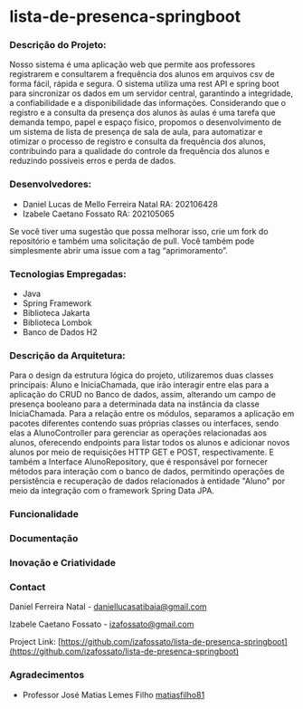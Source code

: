 # lista-de-presenca-springboot


### Descrição do Projeto:
  Nosso sistema é uma aplicação web que permite aos professores registrarem e consultarem a frequência dos alunos em arquivos csv de forma fácil, rápida e segura. O sistema utiliza uma rest API e spring boot para sincronizar os dados em um servidor central, garantindo a integridade, a confiabilidade e a disponibilidade das informações. 
  Considerando que o registro e a consulta da presença dos alunos às aulas é uma tarefa que demanda tempo, papel e espaço físico, propomos o desenvolvimento de um sistema de lista de presença de sala de aula, para automatizar e otimizar o processo de registro e consulta da frequência dos alunos, contribuindo para a qualidade do controle da frequência dos alunos e reduzindo possíveis erros e perda de dados.


### Desenvolvedores:
- Daniel Lucas de Mello Ferreira Natal RA: 202106428
- Izabele Caetano Fossato RA: 202105065

Se você tiver uma sugestão que possa melhorar isso, crie um fork do repositório e também uma solicitação de pull. Você também pode simplesmente abrir uma issue com a tag “aprimoramento”.

### Tecnologias Empregadas:
- Java
- Spring Framework
- Biblioteca Jakarta
- Biblioteca Lombok
- Banco de Dados H2

### Descrição da Arquitetura:
Para o design da estrutura lógica do projeto, utilizaremos duas classes principais: Aluno e IniciaChamada, que irão interagir entre elas para a aplicação do CRUD no Banco de dados, assim, alterando um campo de presença booleano para a determinada data na instância da classe IniciaChamada. Para a relação entre os módulos, separamos a aplicação em pacotes diferentes contendo suas próprias classes ou interfaces, sendo elas a AlunoController para gerenciar as operações relacionadas aos alunos, oferecendo endpoints para listar todos os alunos e adicionar novos alunos por meio de requisições HTTP GET e POST, respectivamente.  E também a Interface AlunoRepository, que é responsável por fornecer métodos para interação com o banco de dados, permitindo operações de persistência e recuperação de dados relacionados à entidade "Aluno" por meio da integração com o framework Spring Data JPA.

### Funcionalidade

### Documentação

### Inovação e Criatividade

### Contact

Daniel Ferreira Natal - daniellucasatibaia@gmail.com

Izabele Caetano Fossato - izafossato@gmail.com

Project Link: [https://github.com/izafossato/lista-de-presenca-springboot](https://github.com/izafossato/lista-de-presenca-springboot)

### Agradecimentos

- Professor José Matias Lemes Filho [matiasfilho81](https://github.com/matiasfilho81)



<!-- MARKDOWN LINKS & IMAGES -->
<!-- https://www.markdownguide.org/basic-syntax/#reference-style-links -->
[contributors-shield]: https://img.shields.io/github/contributors/izafossato/lista-de-presenca-springboot.svg?style=for-the-badge
[contributors-url]: https://github.com/izafossato/lista-de-presenca-springboot/graphs/contributors
[forks-shield]: https://img.shields.io/github/forks/izafossato/lista-de-presenca-springboot.svg?style=for-the-badge
[forks-url]: https://github.com/izafossato/lista-de-presenca-springboot/network/members
[stars-shield]: https://img.shields.io/github/stars/izafossato/lista-de-presenca-springboot.svg?style=for-the-badge
[stars-url]: https://github.com/izafossato/lista-de-presenca-springboot/stargazers
[issues-shield]: https://img.shields.io/github/issues/izafossato/lista-de-presenca-springboot.svg?style=for-the-badge
[issues-url]: https://github.com/izafossato/lista-de-presenca-springboot/issues
[license-shield]: https://img.shields.io/github/license/izafossato/lista-de-presenca-springboot.svg?style=for-the-badge
[license-url]: https://github.com/izafossato/lista-de-presenca-springboot/blob/master/LICENSE.txt
[linkedin-shield]: https://img.shields.io/badge/-LinkedIn-black.svg?style=for-the-badge&logo=linkedin&colorB=555
[linkedin-url]: https://linkedin.com/in/linkedin_username
[product-screenshot]: images/screenshot.png
[Next.js]: https://img.shields.io/badge/next.js-000000?style=for-the-badge&logo=nextdotjs&logoColor=white
[Next-url]: https://nextjs.org/
[React.js]: https://img.shields.io/badge/React-20232A?style=for-the-badge&logo=react&logoColor=61DAFB
[React-url]: https://reactjs.org/
[Vue.js]: https://img.shields.io/badge/Vue.js-35495E?style=for-the-badge&logo=vuedotjs&logoColor=4FC08D
[Vue-url]: https://vuejs.org/
[Angular.io]: https://img.shields.io/badge/Angular-DD0031?style=for-the-badge&logo=angular&logoColor=white
[Angular-url]: https://angular.io/
[Svelte.dev]: https://img.shields.io/badge/Svelte-4A4A55?style=for-the-badge&logo=svelte&logoColor=FF3E00
[Svelte-url]: https://svelte.dev/
[Laravel.com]: https://img.shields.io/badge/Laravel-FF2D20?style=for-the-badge&logo=laravel&logoColor=white
[Laravel-url]: https://laravel.com
[Bootstrap.com]: https://img.shields.io/badge/Bootstrap-563D7C?style=for-the-badge&logo=bootstrap&logoColor=white
[Bootstrap-url]: https://getbootstrap.com
[JQuery.com]: https://img.shields.io/badge/jQuery-0769AD?style=for-the-badge&logo=jquery&logoColor=white
[JQuery-url]: https://jquery.com
